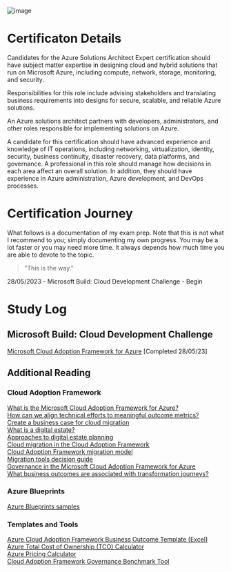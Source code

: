 ![image](https://github.com/LLMA-dot/Get-Clue/assets/66136128/43df01b8-636d-40ce-821b-4abbd2625d8d)

# Certificaton Details

Candidates for the Azure Solutions Architect Expert certification should have subject matter expertise in designing cloud and hybrid solutions that run on Microsoft Azure, including compute, network, storage, monitoring, and security.

Responsibilities for this role include advising stakeholders and translating business requirements into designs for secure, scalable, and reliable Azure solutions.

An Azure solutions architect partners with developers, administrators, and other roles responsible for implementing solutions on Azure.

A candidate for this certification should have advanced experience and knowledge of IT operations, including networking, virtualization, identity, security, business continuity, disaster recovery, data platforms, and governance. A professional in this role should manage how decisions in each area affect an overall solution. In addition, they should have experience in Azure administration, Azure development, and DevOps processes.

# Certification Journey

What follows is a documentation of my exam prep. Note that this is not what I recommend to you; simply documenting my own progress. You may be a lot faster or you may need more time. It always depends how much time you are able to devote to the topic.

> "This is the way."

28/05/2023 - Microsoft Build: Cloud Development Challenge - Begin

# Study Log

## Microsoft Build: Cloud Development Challenge

[Microsoft Cloud Adoption Framework for Azure](https://learn.microsoft.com/en-us/training/modules/microsoft-cloud-adoption-framework-for-azure/) [Completed 28/05/23]<br>


## Additional Reading

### Cloud Adoption Framework

[What is the Microsoft Cloud Adoption Framework for Azure?](https://learn.microsoft.com/en-us/azure/cloud-adoption-framework/overview)<br>
[How can we align technical efforts to meaningful outcome metrics?](https://learn.microsoft.com/en-us/azure/cloud-adoption-framework/strategy/learning-metrics)<br>
[Create a business case for cloud migration](https://learn.microsoft.com/en-us/azure/cloud-adoption-framework/strategy/cloud-migration-business-case)<br>
[What is a digital estate?](https://learn.microsoft.com/en-us/azure/cloud-adoption-framework/digital-estate/)<br>
[Approaches to digital estate planning](https://learn.microsoft.com/en-us/azure/cloud-adoption-framework/digital-estate/approach)<br>
[Cloud migration in the Cloud Adoption Framework](https://learn.microsoft.com/en-us/azure/cloud-adoption-framework/migrate/)<br>
[Cloud Adoption Framework migration model](https://learn.microsoft.com/en-us/azure/cloud-adoption-framework/migrate/migration-considerations/)<br>
[Migration tools decision guide](https://learn.microsoft.com/en-us/azure/cloud-adoption-framework/migrate/azure-migration-guide/migration-tools-decision-guide)<br>
[Governance in the Microsoft Cloud Adoption Framework for Azure](https://learn.microsoft.com/en-us/azure/cloud-adoption-framework/govern/)<br>
[What business outcomes are associated with transformation journeys?](https://learn.microsoft.com/en-us/azure/cloud-adoption-framework/strategy/business-outcomes/)<br>


### Azure Blueprints

[Azure Blueprints samples](https://learn.microsoft.com/en-us/azure/governance/blueprints/samples/)<br>
  
  
### Templates and Tools

[Azure Cloud Adoption Framework Business Outcome Template (Excel)](https://view.officeapps.live.com/op/view.aspx?src=https%3A%2F%2Farchcenter.blob.core.windows.net%2Fcdn%2Fbusiness-outcome-template.xlsx&wdOrigin=BROWSELINK)<br>
[Azure Total Cost of Ownership (TCO) Calculator](https://azure.microsoft.com/en-us/pricing/tco/calculator/)<br>
[Azure Pricing Calculator](https://azure.microsoft.com/en-us/pricing/calculator/)<br>
[Cloud Adoption Framework Governance Benchmark Tool](https://cafbaseline.com/)<br>
